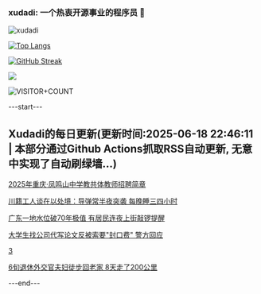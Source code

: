 ### xudadi: 一个热衷开源事业的程序员 👋

![xudadi](https://github-readme-stats-git-masterorgs-github-readme-stats-team.vercel.app/api?username=xudadi)

[![Top Langs](https://github-readme-stats.vercel.app/api/top-langs/?username=xudadi)](https://github.com/anuraghazra/github-readme-stats)

[![GitHub Streak](https://streak-stats.demolab.com?user=xudadi&locale=zh_Hans)](https://git.io/streak-stats)

![](https://raw.githubusercontent.com/xudadi/xudadi/main/assets/github-contribution-grid-snake.svg)

![VISITOR+COUNT](https://komarev.com/ghpvc/?username=xudadi&label=VISITOR+COUNT)


---start---

## Xudadi的每日更新(更新时间:2025-06-18 22:46:11 | 本部分通过Github Actions抓取RSS自动更新, 无意中实现了自动刷绿墙...)

[2025年重庆·凤鸣山中学教共体教师招聘简章](https://www.gongkaoleida.com/article/2460146)

[川籍工人谈在以处境：导弹常半夜突袭 每晚睡三四小时](https://m.163.com/news/article/K2BP265T0514D3UH.html)

[广东一地水位破70年极值 有居民连夜上街敲锣提醒](https://m.163.com/news/article/K2BP09S2051492T3.html)

[大学生找公司代写论文反被索要"封口费" 警方回应](https://m.163.com/news/article/K2BMHL4D053469M5.html)

[3](https://m.163.com/touch/news/sub/domestic)

[6旬退休外交官夫妇徒步回老家 8天走了200公里](https://m.163.com/news/article/K2BLFSOK051492T3.html)

---end---
